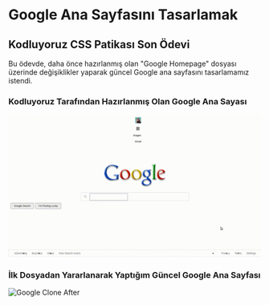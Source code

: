 # Google Ana Sayfasını Tasarlamak

## Kodluyoruz CSS Patikası Son Ödevi

Bu ödevde, daha önce hazırlanmış olan "Google Homepage" dosyası üzerinde değişiklikler yaparak güncel Google ana sayfasını tasarlamamız istendi.

### Kodluyoruz Tarafından Hazırlanmış Olan Google Ana Sayası
![Google Clone Before](https://raw.githubusercontent.com/Kodluyoruz/taskforce/main/css/odev2/figures/googlehomepage.gif)


### İlk Dosyadan Yararlanarak Yaptığım Güncel Google Ana Sayfası
![Google Clone After](https://s4.gifyu.com/images/google-clone55ee73b94f017aa7.gif)




